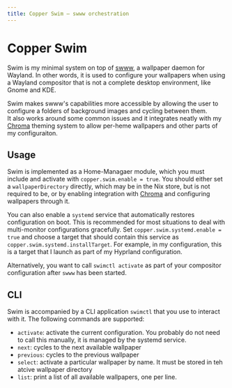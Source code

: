 ```yaml
---
title: Copper Swim – swww orchestration
---
```


# Copper Swim

Swim is my minimal system on top of [swww](https://github.com/LGFae/swww), a wallpaper daemon for Wayland.
In other words, it is used to configure your wallpapers when using a Wayland compositor that is not a complete desktop environment, like Gnome and KDE.

Swim makes swww's capabilities more accessible by allowing the user to configure a folders of background images and cycling between them.  
It also works around some common issues and it integrates neatly with my [Chroma](/features/chroma) theming system to allow per-heme wallpapers and other parts of my configuraiton.

## Usage

Swim is implemented as a Home-Managaer module, which you must include and activate with `copper.swim.enable = true`.
You should either set a `wallpaperDirectory` directly, which may be in the Nix store, but is not required to be, or by enabling integration with [Chroma](/features/chroma) and configuring wallpapers through it.

You can also enable a `systemd` service that automatically restores configuration on boot.
This is recommended for most situations to deal with multi-monitor configurations gracefully.
Set `copper.swim.systemd.enable = true` and choose a target that should contain this service as `copper.swim.systemd.installTarget`.
For example, in my configuration, this is a target that I launch as part of my Hyprland configuration.

Alternatively, you want to call `swimctl activate` as part of your compositor configuration after `swww` has been started.

## CLI

Swim is accompanied by a CLI application `swimctl` that you use to interact with it.
The following commands are supported:

* `activate`: activate the current configuration. You probably do not need to call this manually, it is managed by the systemd service.
* `next`: cycles to the next available wallpaper
* `previous`: cycles to the previous wallpaper
* `select`: activate a particular wallpaper by name. It must be stored in teh atcive wallpaper directory
* `list`: print a list of all available wallpapers, one per line.